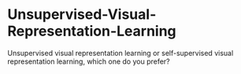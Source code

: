 # Unsupervised-Visual-Representation-Learning
Unsupervised visual representation learning or self-supervised visual representation learning, which one do you prefer?
